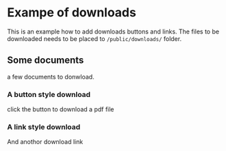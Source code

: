 # Exampe of downloads

This is an example how to add downloads buttons and links.
The files to be downloaded needs to be placed to
`/public/downloads/` folder.

## Some documents

a few documents to donwload.

### A button style download

click the button to download a pdf file

<DownloadButton
  href="/downloads/mydoc.pdf"
  description="A pdf document with some info"
/>

### A link style download

And anothor download link

<DownloadLink
  filename="mydoc.zip"
  href="mydoc.zip"
  description="A compressed version of the mydoc.pdf"
/>
